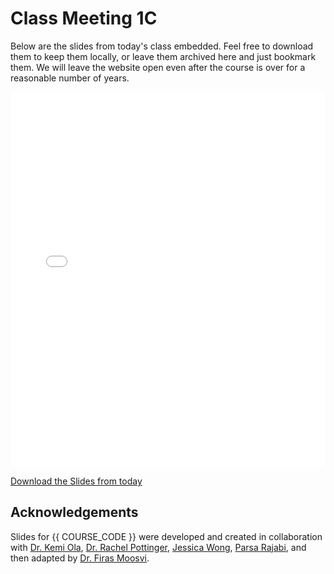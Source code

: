 # Class Meeting 1C

Below are the slides from today's class embedded.
Feel free to download them to keep them locally, or leave them archived here and just bookmark them.
We will leave the website open even after the course is over for a reasonable number of years.

<div>
<iframe src="../../Lecture1C-Markdown_updated.pdf" width="100%" height="600px" frameBorder="0"> </iframe>
</div>

[Download the Slides from today](https://github.com/ubc-cs/cpsc100/raw/main/files/Lecture1C-Markdown_updated.pdf)

## Acknowledgements

Slides for {{ COURSE_CODE }} were developed and created in collaboration with [Dr. Kemi Ola](https://www.cs.ubc.ca/people/kemi-ola), [Dr. Rachel Pottinger](https://www.cs.ubc.ca/people/rachel-pottinger), [Jessica Wong](https://www.cs.ubc.ca/people/jessica-wong), [Parsa Rajabi](https://parsa-rajabi.github.io), and then adapted by [Dr. Firas Moosvi](https://firas.moosvi.com).